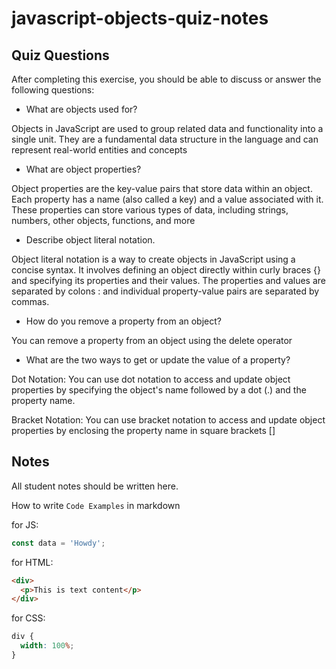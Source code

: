 # javascript-objects-quiz-notes

## Quiz Questions

After completing this exercise, you should be able to discuss or answer the following questions:

- What are objects used for?

Objects in JavaScript are used to group related data and functionality into a single unit. They are a fundamental data structure in the language and can represent real-world entities and concepts

- What are object properties?

Object properties are the key-value pairs that store data within an object. Each property has a name (also called a key) and a value associated with it. These properties can store various types of data, including strings, numbers, other objects, functions, and more

- Describe object literal notation.

Object literal notation is a way to create objects in JavaScript using a concise syntax. It involves defining an object directly within curly braces {} and specifying its properties and their values. The properties and values are separated by colons : and individual property-value pairs are separated by commas.

- How do you remove a property from an object?

You can remove a property from an object using the delete operator

- What are the two ways to get or update the value of a property?

Dot Notation: You can use dot notation to access and update object properties by specifying the object's name followed by a dot (.) and the property name.

Bracket Notation: You can use bracket notation to access and update object properties by enclosing the property name in square brackets []

## Notes

All student notes should be written here.

How to write `Code Examples` in markdown

for JS:

```javascript
const data = 'Howdy';
```

for HTML:

```html
<div>
  <p>This is text content</p>
</div>
```

for CSS:

```css
div {
  width: 100%;
}
```
